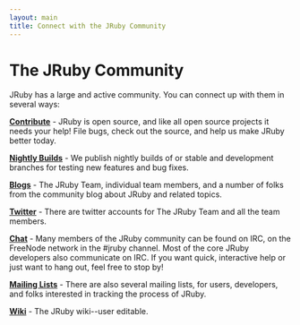 ```yaml
---
layout: main
title: Connect with the JRuby Community
---
```

# The JRuby Community

JRuby has a large and active community. You can connect up with them in several ways:

[**Contribute**](/contribute) - JRuby is open source, and like all open source projects it needs your help! File bugs, check out the source, and help us make JRuby better today.

[**Nightly Builds**](/nightly) - We publish nightly builds of or stable and development branches for testing new features and bug fixes.

[**Blogs**](/blogs) - The JRuby Team, individual team members, and a number of folks from the community blog about JRuby and related topics.

[**Twitter**](/twitter) - There are twitter accounts for The JRuby Team and all the team members.

[**Chat**](/chat) - Many members of the JRuby community can be found on IRC, on the FreeNode network in the #jruby channel. Most of the core JRuby developers also communicate on IRC. If you want quick, interactive help or just want to hang out, feel free to stop by!

[**Mailing Lists**][lists] - There are also several mailing lists, for users, developers, and folks interested in tracking the process of JRuby.

[**Wiki**][wiki] - The JRuby wiki--user editable.

[lists]: http://wiki.jruby.org/MailingLists
[wiki]: http://wiki.jruby.org/
